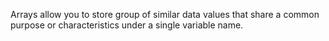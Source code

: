 Arrays allow you to store group of similar data values that share a common purpose or characteristics under a single variable name.